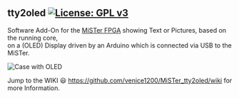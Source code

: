 ## tty2oled [![License: GPL v3](https://img.shields.io/badge/License-GPLv3-blue.svg)](https://www.gnu.org/licenses/gpl-3.0)  
Software Add-On for the [MiSTer FPGA](https://github.com/MiSTer-devel) showing Text or Pictures, based on the running core,  
on a (OLED) Display driven by an Arduino which is connected via USB to the MiSTer.    
  
![Case with OLED](https://github.com/venice1200/MiSTer_tty2oled/blob/main/Pictures/tty2oled_video.gif?raw=true)  
  
Jump to the WIKI 😃 https://github.com/venice1200/MiSTer_tty2oled/wiki for more Information.
